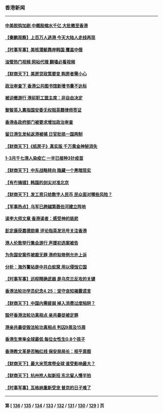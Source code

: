 ### 香港新闻
---
#### [中美脱钩加剧 中概股缩水千亿 大批撤至香港](../../pages/ncid1349362/n13986025.md?05021645) 
#### [【秦鹏观察】上百万人逃港 今天大陆人走线再现](../../pages/ncid1349362/n13986092.md?05021645) 
#### [【时事军事】美核潜艇靠岸韩国 覆盖中俄](../../pages/ncid1349362/n13984911.md?05021645) 
#### [油管热门视频 网站代理 翻墙必看视频](http://138.2.39.72:81/youtube.html?epic-marker?05021645)
#### [【财商天下】美房贷政策要变 购房者需小心](../../pages/ncid1349362/n13984651.md?05021645) 
#### [政治审查下 香港公共图书馆新增书量不达标](../../pages/ncid1349362/n13984528.md?05021645) 
#### [被迫撤游行 港前职工盟主席：非自由决定](../../pages/ncid1349362/n13984510.md?05021645) 
#### [黎智英入禀指国安委无权阻英籍律师签证](../../pages/ncid1349362/n13984474.md?05021645) 
#### [香港各政府部门被要求增加政治审查](../../pages/ncid1349362/n13984201.md?05021645) 
#### [留日港生发帖返港被捕 日官批损一国两制](../../pages/ncid1349362/n13984109.md?05021645) 
#### [【财商天下】《纸房子》真实版 千万黄金神秘消失](../../pages/ncid1349362/n13984013.md?05021645) 
#### [1-3月千七港人染疫亡 一半已接种3针疫苗](../../pages/ncid1349362/n13983232.md?05021645) 
#### [【财商天下】中东战略转向 隐藏一个黑暗现实](../../pages/ncid1349362/n13983027.md?05021645) 
#### [【有冇搞错】韩国的剑尖对准北京](../../pages/ncid1349362/n13982862.md?05021645) 
#### [【财商天下】发工资只给数字人民币 民众面对哪些风险？](../../pages/ncid1349362/n13981553.md?05021645) 
#### [【军事热点】乌军已跨越第聂伯河建立阵地](../../pages/ncid1349362/n13981169.md?05021645) 
#### [读李大师文章 香港读者：感受神的慈悲](../../pages/ncid1349362/n13980050.md?05021645) 
#### [彭定康获嘉德勋章 评论指英发讯号关注香港](../../pages/ncid1349362/n13980946.md?05021645) 
#### [港人伦敦举行集会游行 声援初选案被告](../../pages/ncid1349362/n13980064.md?05021645) 
#### [为免国安案件被裁无罪 港府拟修例允许上诉](../../pages/ncid1349362/n13979984.md?05021645) 
#### [分析：海外警站是中共白蚁窝 用以侵蚀它国](../../pages/ncid1349362/n13979796.md?05021645) 
#### [【时事军事】远程精确武器 是乌克兰反攻的关键](../../pages/ncid1349362/n13979274.md?05021645) 
#### [香港法轮功学员纪念4.25：坚守良知揭露谎言](../../pages/ncid1349362/n13979566.md?05021645) 
#### [【财商天下】中国内需疲弱 掉入消费过度陷阱？](../../pages/ncid1349362/n13979257.md?05021645) 
#### [毁坏香港法轮功真相点 亲共暴徒被定罪](../../pages/ncid1349362/n13978994.md?05021645) 
#### [港亲共暴徒毁法轮功真相点 判囚9周及15周](../../pages/ncid1349362/n13978841.md?05021645) 
#### [香港生育率全球最低 每位女性生0.8个孩子](../../pages/ncid1349362/n13978681.md?05021645) 
#### [香港教文革是否触红线 保安局局长：视乎意图](../../pages/ncid1349362/n13978656.md?05021645) 
#### [【财商天下】最大米荒席卷全球 谁受影响最大？](../../pages/ncid1349362/n13978536.md?05021645) 
#### [【财商天下】杭州抢人拟新招 东北留人慢半拍](../../pages/ncid1349362/n13977617.md?05021645) 
#### [【时事军事】瓦格纳重新受宠 普京的日子难了](../../pages/ncid1349362/n13977214.md?05021645) 

---
#### 第 [ [136](./136.md?05021645) / [135](./135.md?05021645) / [134](./134.md?05021645) / [133](./133.md?05021645) / [132](./132.md?05021645) / [131](./131.md?05021645) / [130](./130.md?05021645) / [129](./129.md?05021645) ] 页
